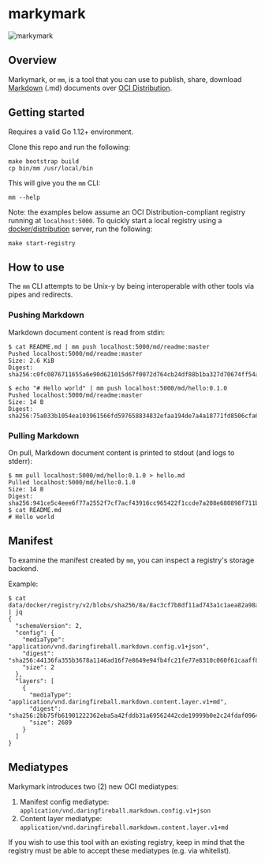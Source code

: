 # markymark

![markymark](./markymark.png)

## Overview

Markymark, or `mm`, is a tool that you can use to publish, share, download
[Markdown](https://en.wikipedia.org/wiki/Markdown) (.md) documents over [OCI Distribution](https://github.com/opencontainers/distribution-spec).

## Getting started

Requires a valid Go 1.12+ environment.

Clone this repo and run the following:
```
make bootstrap build
cp bin/mm /usr/local/bin
```

This will give you the `mm` CLI:
```
mm --help
```

Note: the examples below assume an OCI Distribution-compliant registry running at `localhost:5000`.
To quickly start a local registry using a [docker/distribution]() server, run the following:
```
make start-registry
```


## How to use

The `mm` CLI attempts to be Unix-y by being interoperable
with other tools via pipes and redirects.

### Pushing Markdown

Markdown document content is read from stdin:

```
$ cat README.md | mm push localhost:5000/md/readme:master
Pushed localhost:5000/md/readme:master
Size: 2.6 KiB
Digest: sha256:c0fc0876711655a6e90d621015d67f0072d764cb24df88b1ba327d70674ff54a
```

```
$ echo "# Hello world" | mm push localhost:5000/md/hello:0.1.0
Pushed localhost:5000/md/readme:master
Size: 14 B
Digest: sha256:75a033b1054ea103961566fd597658834832efaa194de7a4a18771fd8506cfa6
```

### Pulling Markdown

On pull, Markdown document content is printed to stdout (and logs to stderr):
```
$ mm pull localhost:5000/md/hello:0.1.0 > hello.md
Pulled localhost:5000/md/hello:0.1.0
Size: 14 B
Digest: sha256:941ce5c4eee6f77a2552f7cf7acf43916cc965422f1ccde7a208e680898f711b
$ cat README.md
# Hello world
```

## Manifest

To examine the manifest created by `mm`, you can inspect a registry's storage backend.

Example:
```
$ cat data/docker/registry/v2/blobs/sha256/8a/8ac3cf7b8df11ad743a1c1aea82a98af812014a44353f556454b3205105977ba/data | jq
{
  "schemaVersion": 2,
  "config": {
    "mediaType": "application/vnd.daringfireball.markdown.config.v1+json",
    "digest": "sha256:44136fa355b3678a1146ad16f7e8649e94fb4fc21fe77e8310c060f61caaff8a",
    "size": 2
  },
  "layers": [
    {
      "mediaType": "application/vnd.daringfireball.markdown.content.layer.v1+md",
      "digest": "sha256:2bb75fb61901222362eba5a42fddb31a69562442cde19999b0e2c24fdaf09644",
      "size": 2689
    }
  ]
}
```

## Mediatypes

Markymark introduces two (2) new OCI mediatypes:

1. Manifest config mediatype: `application/vnd.daringfireball.markdown.config.v1+json`
2. Content layer mediatype: `application/vnd.daringfireball.markdown.content.layer.v1+md`
    
If you wish to use this tool with an existing registry,
keep in mind that the registry must be able to accept these mediatypes (e.g. via whitelist).